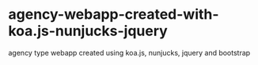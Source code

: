 # agency-webapp-created-with-koa.js-nunjucks-jquery
agency type webapp created using koa.js, nunjucks, jquery and bootstrap
